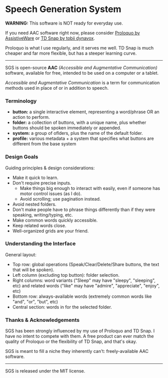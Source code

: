 # Speech Generation System

**WARNING:** This software is NOT ready for everyday use.

If you need AAC software right now, please consider [Proloquo by AssistiveWare](https://www.assistiveware.com/products/proloquo)
or [TD Snap by tobii dynavox](https://us.tobiidynavox.com/pages/td-snap).

Proloquo is what I use regularly, and it serves me well. TD Snap is much
cheaper and far more flexible, but has a steeper learning curve.

---

SGS is open-source **AAC** _(Accessible and Augmentative Communication)_
software, available for free, intended to be used on a computer or a tablet.

_Accessible and Augmentative Communication_ is a term for
communication methods used in place of or in addition to speech.


### Terminology

* **button:** a single interactive element, representing a word/phrase OR an action to perform.
* **folder:** a collection of buttons, with a unique name, plus whether buttons should be spoken immediately or appended.
* **system:** a group of oflders, plus the name of the default folder.
* **profile:** various metadata + a system that specifies what buttons are different from the base system


### Design Goals

Guiding principles & design considerations:
- Make it quick to learn.
- Don't require precise inputs.
  - Make things big enough to interact with easily, even if someone has motor control issues (as I do).
  - Avoid scrolling; use pagination instead.
- Avoid nested folders.
- Don't make people have to phrase things differently than if they were speaking, writing/typing, etc.
- Make common words quickly accessible.
- Keep related words close.
- Well-organized grids are your friend.

### Understanding the Interface

General layout:
- Top row: global operations (Speak/Clear/Delete/Share buttons, the text that will be spoken).
- Left column (excluding top button): folder selection.
- Right columns: word variants ("Sleep" may have "sleepy", "sleeping", etc) and related words ("like" may have "admire", "appreciate", "enjoy", etc)
- Bottom row: always-available words (extremely common words like "and", "or", "but", etc)
- Central section: words in for the selected folder.

### Thanks & Acknowledgements

SGS has been strongly influenced by my use of Proloquo and TD Snap.
I have no intent to compete with them. A free product can ever match the
quality of Proloquo or the flexibility of TD Snap, and that's okay.

SGS is meant to fill a niche they inherently can't: freely-available AAC software.

---

SGS is released under the MIT license.
